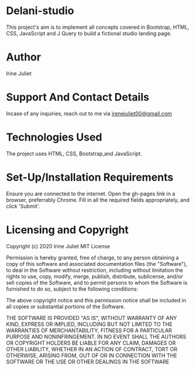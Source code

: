 # Delani-studio
This project's aim is to implement all concepts covered in Bootstrap, HTML, CSS, JavaScript and J Query to build a fictional studio landing page.

# Author
Irine Juliet

# Support And Contact Details
Incase of any inquiries, reach out to me via irenejuliet00@gmail.com

# Technologies Used
The project uses HTML, CSS, Bootstrap,and JavaScript.

# Set-Up/Installation Requirements
Ensure you are connected to the internet. Open the gh-pages link in a browser, preferrably Chrome. Fill in all the required fields appropriately, and click 'Submit'.

# Licensing and Copyright
Copyright (c) 2020 Irine Juliet MIT License

Permission is hereby granted, free of charge, to any person obtaining a copy of this software and associated documentation files (the "Software"), to deal in the Software without restriction, including without limitation the rights to use, copy, modify, merge, publish, distribute, sublicense, and/or sell copies of the Software, and to permit persons to whom the Software is furnished to do so, subject to the following conditions:

The above copyright notice and this permission notice shall be included in all copies or substantial portions of the Software.

THE SOFTWARE IS PROVIDED "AS IS", WITHOUT WARRANTY OF ANY KIND, EXPRESS OR IMPLIED, INCLUDING BUT NOT LIMITED TO THE WARRANTIES OF MERCHANTABILITY, FITNESS FOR A PARTICULAR PURPOSE AND NONINFRINGEMENT. IN NO EVENT SHALL THE AUTHORS OR COPYRIGHT HOLDERS BE LIABLE FOR ANY CLAIM, DAMAGES OR OTHER LIABILITY, WHETHER IN AN ACTION OF CONTRACT, TORT OR OTHERWISE, ARISING FROM, OUT OF OR IN CONNECTION WITH THE SOFTWARE OR THE USE OR OTHER DEALINGS IN THE SOFTWARE
